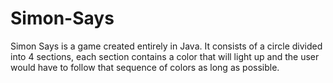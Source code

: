 # Simon-Says
Simon Says is a game created entirely in Java. It consists of a circle divided into 4 sections, each section contains a color that will light up and the user would have to follow that sequence of colors as long as possible.
